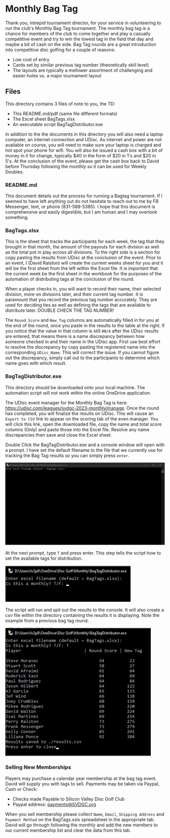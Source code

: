 # Monthly Bag Tag

Thank you, intrepid tournament director, for your service in volunteering to run the club's Monthly Bag Tag tournament. The monthly bag tag is a chance for members of the club to come together and play a casually competitive event and try to win the lowest tag in the field that day and maybe a bit of cash on the side. Bag Tag rounds are a great introduction into competitive disc golfing for a couple of reasons:

- Low cost of entry
- Cards set by similar previous tag number (theoretically skill level)
- The layouts are typically a mellower assortment of challenging and easier holes vs. a major tournament layout

## Files

This directory contains 3 files of note to you, the TD:

- This README.md/pdf (same file different formats)
- The Excel sheet BagTags.xlsx
- An executable script BagTagDistributor.exe

In addition to the the documents in this directory you will also need a laptop computer, an internet connection and UDisc. As internet and power are not available on course, you will need to make sure your laptop is charged and hot spot your phone for wifi. You will also be issued a cash box with a bit of money in it for change, typically $40 in the form of $20 in 1's and $20 in 5's. At the conclusion of the event, please get the cash box back to David before Thursday following the monthly so it can be used for Weekly Doubles.

### README.md

This document details out the process for running a Bagtag tournament. If I seemed to have left anything out do not hesitate to reach out to me by FB Messenger, text, or phone (831-588-5385). I hope that this document is comprehensive and easily digestible, but I am human and I may overlook something.

### BagTags.xlsx

This is the sheet that tracks the participants for each week, the tag that they brought in that month, the amount of the payouts for each division as well as the total pot in play across all divisions. To the right side is a section for copy pasting the results from UDisc at the conclusion of the event. Prior to an event, I (David Ralston) will create the current weeks sheet for you and it will be the first sheet from the left within the Excel file. It is _important_ that the current week be the first sheet in the workbook for the purposes of the automation of distributing tags at the conclusion of the round.

When a player checks in, you will want to record their name, their selected division, more on divisions later, and their current tag number. It is paramount that you record the previous tag number accurately. They are used for deciding ties as well as defining the tags that are available to distribute later. DOUBLE CHECK THE TAG NUMBER!

The `Round_Score` and `New_Tag` columns are automatically filled in for you at the end of the round, once you paste in the results to the table at the right. If you notice that the value in that column is still `#N/A` after the UDisc results are entered, that means there is a name discrepancy between how someone checked in and their name in the UDisc app. First use best effort to resolve the discrepancy by copy pasting the registered name into the corresponding `UDisc_Name`. This will correct the issue. If you cannot figure out the discrepancy, simply call out to the participants to determine which name goes with which result.

### BagTagDistributor.exe

This directory should be downloaded onto your local machine. The automation script will not work within the online OneDrive application.

The UDisc event manager for the Monthly Bag Tag is here: <https://udisc.com/leagues/svdgc-2023-monthly/manage>. Once the round has completed, you will finalize the results on UDisc. This will cause an `Export to CSV` link to appear on the scoring tab of the even manager. You will click this link, open the downloaded file, copy the name and total score columns (Only) and paste those into the Excel file. Resolve any name discrepancies then save and close the Excel sheet.

Double Click the BagTagDistributor.exe and a console window will open with a prompt. I have set the default filename to the file that we currently use for tracking the Bag Tag results so you can simply press `enter`.

![Start of the script](./resources/bagtagexe.png)

At the next prompt, type `T` and press enter. This step tells the script how to set the available tags for distribution.

![Press T for Monthly!](./resources/isAMonthly.png)

The script will run and spit out the results to the console. It will also create a csv file within the directory containing the results it is displaying. Note the example from a previous bag tag round.

![Example results from a previous monthly](./resources/exampleResults.png)

### Selling New Memberships

Players may purchase a calendar year membership at the bag tag event. David will supply you with tags to sell. Payments may be taken via Paypal, Cash or Check:

- Checks made Payable to Silicon Valley Disc Golf Club
- Paypal address: <payments@SVDGC.org>

When you sell membership please collect `Name`, `Email`, `Shipping Address` and `Payment Method` on the BagTags.xslx spreadsheet in the appropriate tab. David will go through following the monthly and add the new members to our current membership list and clear the data from this tab.
